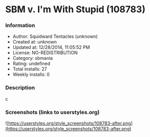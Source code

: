 # SBM v. I'm With Stupid (108783)

### Information
- Author: Squidward Tentacles (unknown)
- Created at: unknown
- Updated at: 12/28/2014, 11:05:52 PM
- License: NO-REDISTRIBUTION
- Category: sbmania
- Rating: undefined
- Total installs: 27
- Weekly installs: 0


### Description
c


### Screenshots (links to userstyles.org)
![https://userstyles.org/style_screenshots/108783-after.png](https://userstyles.org/style_screenshots/108783-after.png)


